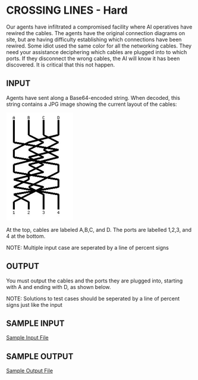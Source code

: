 <!-- RATING: HARD -->
<!-- NAME:  CROSSING LINES -->
<!-- GENERATOR: generate.pl -->
# CROSSING LINES - Hard

Our agents have infiltrated a compromised facility where AI operatives have rewired the cables. The agents have the original connection diagrams on site, but are having difficulty establishing which connections have been rewired. Some idiot used the same color for all the networking cables. They need your assistance deciphering which cables are plugged into to which ports. If they disconnect the wrong cables, the AI will know it has been discovered. It is critical that this not happen.

## INPUT
Agents have sent along a Base64-encoded string. When decoded, this string contains a JPG image showing the current layout of the cables:

<img src='/include/crossed-hard-sample.jpg'>

At the top, cables are labeled A,B,C, and D. The ports are labelled 1,2,3, and 4 at the bottom.

NOTE: Multiple input case are seperated by a line of percent signs

## OUTPUT
You must output the cables and the ports they are plugged into, starting with A and ending with D, as shown below.

NOTE: Solutions to test cases should be seperated by a line of percent signs just like the input

## SAMPLE INPUT
<a target=new href='/include/crossed-hard-input.txt'>Sample Input File</a>
## SAMPLE OUTPUT
<a target=new href='/include/crossed-hard-output.txt'>Sample Output File</a>
